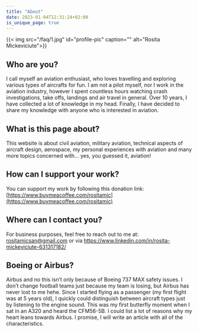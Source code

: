 ```yaml
---
title: "About"
date: 2023-01-04T12:31:24+02:00
is_unique_page: true
---
```


{{< img src="/faq/1.jpg" id="profile-pic" caption="" alt="Rosita Mickeviciute">}}

## Who are you?

I call myself an aviation enthusiast, who loves travelling and exploring various types of aircrafts for fun. I am not a pilot myself, nor I work in the aviation industry, however I spent countless hours watching crash investigations, take offs, landings and air travel in general. Over 10 years, I have collected a lot of knowledge in my head. Finally, I have decided to share my knowledge with anyone who is interested in aviation. 

## What is this page about?

This website is about civil aviation, military aviation, technical aspects of aircraft design, aerospace, my personal experiences with aviation and many more topics concerned with… yes, you guessed it, aviation!

## How can I support your work?

You can support my work by following this donation link: [https://www.buymeacoffee.com/rositamic](https://www.buymeacoffee.com/rositamic)

## Where can I contact you?

For business purposes, feel free to reach out to me at: rositamicsan@gmail.com or via https://www.linkedin.com/in/rosita-mickeviciute-631317182/

## Boeing or Airbus?

Airbus and no this isn’t only because of Boeing 737 MAX safety issues. I don’t change football teams just because my team is losing, but Airbus has never lost to me hehe. Since I started flying as a passenger (my first flight was at 5 years old), I quickly could distinguish between aircraft types just by listening to the engine sound. This was my first butterfly moment when I sat in an A320 and heard the CFM56-5B. I could list a lot of reasons why my heart leans towards Airbus. I promise, I will write an article with all of the characteristics.

